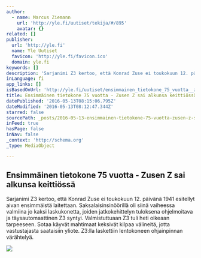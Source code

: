 ```yaml
---
author:
  - name: Marcus Ziemann
    url: 'http://yle.fi/uutiset/tekija/#/895'
    avatar: {}
related: []
publisher:
  url: 'http://yle.fi'
  name: Yle Uutiset
  favicon: 'http://yle.fi/favicon.ico'
  domain: yle.fi
keywords: []
description: 'Sarjanimi Z3 kertoo, että Konrad Zuse ei toukokuun 12. päivänä 1941 esitellyt aivan ensimmäistä laitettaan. Saksalaisinsinöörillä oli siinä vaiheessa valmiina jo kaksi laskukonetta, joiden jatkokehittelyn tuloksena ohjelmoitava ja täysautomaattinen Z3 syntyi. Valmistuttuaan Z3 tuli heti oikeaan tarpeeseen. Sotaa käyvät mahtimaat keksivät kilpaa välineitä, jotta vastustajasta saataisiin yliote. Z3:lla laskettiin lentokoneen ohjainpinnan värähtelyä.'
inLanguage: fi
app_links: []
isBasedOnUrl: 'http://yle.fi/uutiset/ensimmainen_tietokone_75_vuotta__zusen_z_sai_alkunsa_keittiossa/8877241'
title: Ensimmäinen tietokone 75 vuotta - Zusen Z sai alkunsa keittiössä
datePublished: '2016-05-13T08:15:06.795Z'
dateModified: '2016-05-13T08:12:47.344Z'
starred: false
sourcePath: _posts/2016-05-13-ensimmainen-tietokone-75-vuotta-zusen-z-sai-alkunsa-keitti.md
inFeed: true
hasPage: false
inNav: false
_context: 'http://schema.org'
_type: MediaObject

---
```

<article style=""><h1>Ensimmäinen tietokone 75 vuotta - Zusen Z sai alkunsa keittiössä</h1><p>Sarjanimi Z3 kertoo, että Konrad Zuse ei toukokuun 12. päivänä 1941 esitellyt aivan ensimmäistä laitettaan. Saksalaisinsinöörillä oli siinä vaiheessa valmiina jo kaksi laskukonetta, joiden jatkokehittelyn tuloksena ohjelmoitava ja täysautomaattinen Z3 syntyi. Valmistuttuaan Z3 tuli heti oikeaan tarpeeseen. Sotaa käyvät mahtimaat keksivät kilpaa välineitä, jotta vastustajasta saataisiin yliote. Z3:lla laskettiin lentokoneen ohjainpinnan värähtelyä.</p><img src="http://img.yle.fi/uutiset/tiede/article8877254.ece/ALTERNATES/w940h529/Konrad_Zuse_mit_Z3.jpg" /></article>